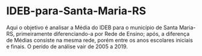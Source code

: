 # IDEB-para-Santa-Maria-RS
Aqui o objetivo é analisar a Média do IDEB para o município de Santa Maria-RS, primeiramente diferenciando-a por Rede de Ensino; após, a diferença de Médias consiste na mesma rede, porém entre os anos escolares iniciais e finais. O perído de análise vair de 2005 a 2019.

